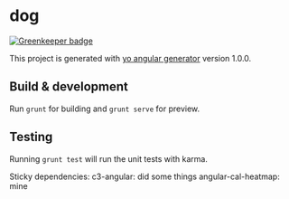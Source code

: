 # dog

[![Greenkeeper badge](https://badges.greenkeeper.io/dog-ai/dogweb.svg)](https://greenkeeper.io/)

This project is generated with [yo angular generator](https://github.com/yeoman/generator-angular)
version 1.0.0.

## Build & development

Run `grunt` for building and `grunt serve` for preview.

## Testing

Running `grunt test` will run the unit tests with karma.


Sticky dependencies:
c3-angular: did some things
angular-cal-heatmap: mine